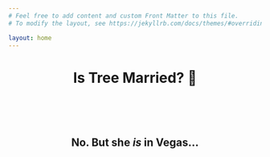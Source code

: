 ```yaml
---
# Feel free to add content and custom Front Matter to this file.
# To modify the layout, see https://jekyllrb.com/docs/themes/#overriding-theme-defaults

layout: home
---
```


<center>
<h1>Is Tree Married? 🤔</h1>
<br/>
<br/>
<br/>
<h2>No. But she <i>is</i> in Vegas...</h2>
</center>